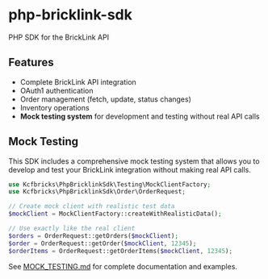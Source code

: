 # php-bricklink-sdk
PHP SDK for the BrickLink API

## Features

- Complete BrickLink API integration
- OAuth1 authentication
- Order management (fetch, update, status changes)
- Inventory operations
- **Mock testing system** for development and testing without real API calls

## Mock Testing

This SDK includes a comprehensive mock testing system that allows you to develop and test your BrickLink integration without making real API calls.

```php
use Kcfbricks\PhpBricklinkSdk\Testing\MockClientFactory;
use Kcfbricks\PhpBricklinkSdk\Order\OrderRequest;

// Create mock client with realistic test data
$mockClient = MockClientFactory::createWithRealisticData();

// Use exactly like the real client
$orders = OrderRequest::getOrders($mockClient);
$order = OrderRequest::getOrder($mockClient, 12345);
$orderItems = OrderRequest::getOrderItems($mockClient, 12345);
```

See [MOCK_TESTING.md](MOCK_TESTING.md) for complete documentation and examples.

